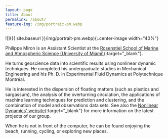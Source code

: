 ```yaml
---
layout: page
title: About
permalink: /about/
feature-img: /img/portrait-pm.webp
---
```


![]({{ site.baseurl }}/img/portrait-pm.webp){:.center-image width="40%"}

Philippe Miron is an Assistant Scientist at the [Rosenstiel School of Marine and Atmospheric Science (University of Miami)](https://www.rsmas.miami.edu/){:target="_blank"}.

He turns geoscience data into scientific results using nonlinear dynamic techniques. He completed his undergraduate studies in Mechanical Engineering and his Ph. D. in Experimental Fluid Dynamics at Polytechnique Montréal.

He is interested in the dispersion of floating matters (such as plastics and sargassum), the analysis of the overturning circulation, the applications of machine learning techniques for prediction and clustering, and the combination of model and observations data sets. See also the [Nonlinear Dynamics' website](https://nonlinear.rsmas.miami.edu/){:target="_blank"} for more information on the latest projects of our group.

When he is not in front of the computer, he can be found enjoying the beach, running, cycling, or exploring new places.
